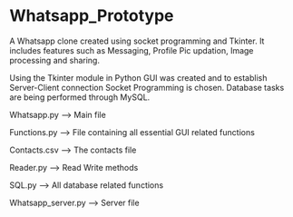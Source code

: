 # Whatsapp_Prototype
A Whatsapp clone created using socket programming and Tkinter.
It includes features such as Messaging, Profile Pic updation, Image processing and sharing.


Using the Tkinter module in Python GUI was created and to establish Server-Client connection Socket Programming is chosen. Database tasks are being performed through MySQL.

Whatsapp.py --> Main file

Functions.py --> File containing all essential GUI related functions

Contacts.csv --> The contacts file

Reader.py --> Read Write methods

SQL.py --> All database related functions

Whatsapp_server.py --> Server file
